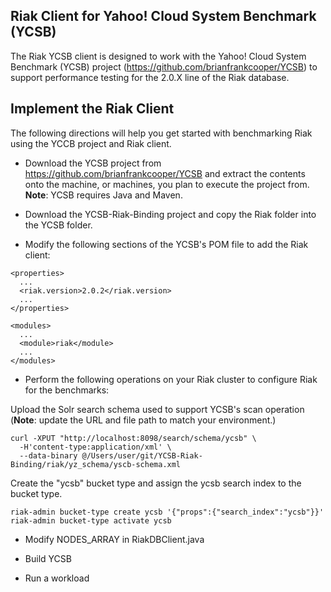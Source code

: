 Riak Client for Yahoo! Cloud System Benchmark (YCSB)
--------------------------------------------------------

The Riak YCSB client is designed to work with the Yahoo! Cloud System Benchmark (YCSB) project (https://github.com/brianfrankcooper/YCSB) to support performance testing for the 2.0.X line of the Riak database. 

Implement the Riak Client
----------------------------
The following directions will help you get started with benchmarking Riak using the YCCB project and Riak client.

* Download the YCSB project from https://github.com/brianfrankcooper/YCSB and extract the contents onto the machine, or machines, you plan to execute the project from. <b>Note</b>: YCSB requires Java and Maven.

* Download the YCSB-Riak-Binding project and copy the Riak folder into the YCSB folder.

* Modify the following sections of the YCSB's POM file to add the Riak client:

```
<properties>
  ...
  <riak.version>2.0.2</riak.version>
  ...
</properties>
```

```
<modules>
  ...
  <module>riak</module>
  ...
</modules>
```

* Perform the following operations on your Riak cluster to configure Riak for the benchmarks:

Upload the Solr search schema used to support YCSB's scan operation (<b>Note</b>: update the URL and file path to match your environment.)
```
curl -XPUT "http://localhost:8098/search/schema/ycsb" \
  -H'content-type:application/xml' \
  --data-binary @/Users/user/git/YCSB-Riak-Binding/riak/yz_schema/yscb-schema.xml
```
Create the "ycsb" bucket type and assign the ycsb search index to the bucket type.
```
riak-admin bucket-type create ycsb '{"props":{"search_index":"ycsb"}}'
riak-admin bucket-type activate ycsb
```  

* Modify NODES_ARRAY in RiakDBClient.java

* Build YCSB

* Run a workload
